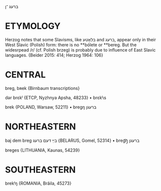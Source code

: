ברעג 
־ן

ETYMOLOGY
===========
Herzog notes that some Slavisms, like בלאָטע and ברעג, appear only in their West Slavic (Polish) form: there is no **bólete or **bereg. But the widesrpead /r/ (cf. Polish brzeg) is probably due to influence of East Slavic languages. 
{Beider 2015: 414; Herzog 1964: 106}

CENTRAL
========

breg, bʀek {Birnbaum transcriptions}

dər brɛkʲ {ETCP, Nyzhnya Apsha, 48233}
	•	brɛkʲɩs

brek {POLAND, Warsaw, 52211}
	•	bregŋ ברעגן

NORTHEASTERN
==============

baj dem breg בײַ דעם ברעג {BELARUS, Gomel, 52314}
	•	breg͡ŋ̩ ברעגן

breges {LITHUANIA, Kaunas, 54239}

SOUTHEASTERN
==============

brekʲŋ {ROMANIA, Brăila, 45273}

